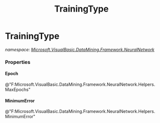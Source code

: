 ﻿---
title: TrainingType
---

# TrainingType
_namespace: [Microsoft.VisualBasic.DataMining.Framework.NeuralNetwork](N-Microsoft.VisualBasic.DataMining.Framework.NeuralNetwork.html)_





### Properties

#### Epoch
@"F:Microsoft.VisualBasic.DataMining.Framework.NeuralNetwork.Helpers.MaxEpochs"
#### MinimumError
@"F:Microsoft.VisualBasic.DataMining.Framework.NeuralNetwork.Helpers.MinimumError"

